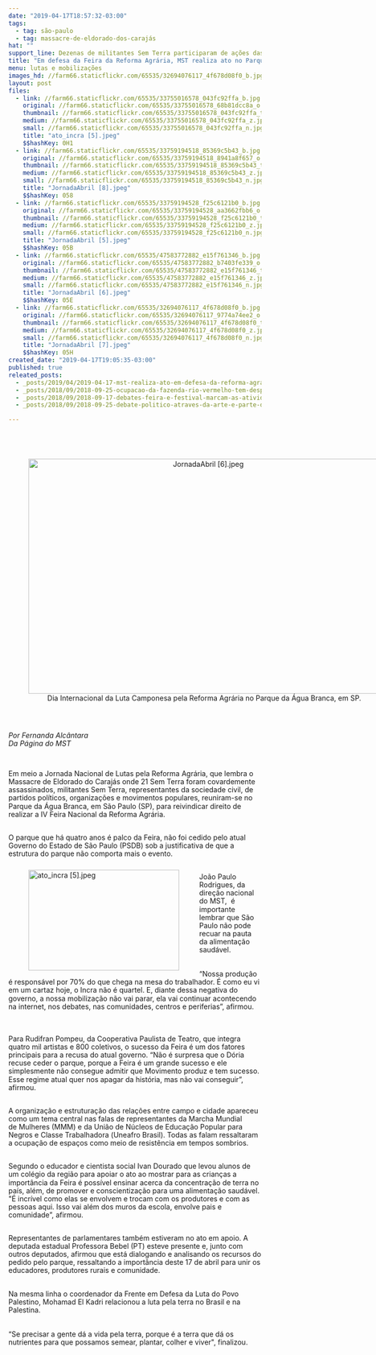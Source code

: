 ```yaml
---
date: "2019-04-17T18:57:32-03:00"
tags:
  - tag: são-paulo
  - tag: massacre-de-eldorado-dos-carajás
hat: ""
support_line: Dezenas de militantes Sem Terra participaram de ações das Jornadas de Luta pela Reforma Agrária e pela Feira Nacional
title: "Em defesa da Feira da Reforma Agrária, MST realiza ato no Parque da água Branca "
menu: lutas e mobilizações
images_hd: //farm66.staticflickr.com/65535/32694076117_4f678d08f0_b.jpg
layout: post
files:
  - link: //farm66.staticflickr.com/65535/33755016578_043fc92ffa_b.jpg
    original: //farm66.staticflickr.com/65535/33755016578_68b81dcc8a_o.jpg
    thumbnail: //farm66.staticflickr.com/65535/33755016578_043fc92ffa_t.jpg
    medium: //farm66.staticflickr.com/65535/33755016578_043fc92ffa_z.jpg
    small: //farm66.staticflickr.com/65535/33755016578_043fc92ffa_n.jpg
    title: "ato_incra [5].jpeg"
    $$hashKey: 0H1
  - link: //farm66.staticflickr.com/65535/33759194518_85369c5b43_b.jpg
    original: //farm66.staticflickr.com/65535/33759194518_8941a8f657_o.jpg
    thumbnail: //farm66.staticflickr.com/65535/33759194518_85369c5b43_t.jpg
    medium: //farm66.staticflickr.com/65535/33759194518_85369c5b43_z.jpg
    small: //farm66.staticflickr.com/65535/33759194518_85369c5b43_n.jpg
    title: "JornadaAbril [8].jpeg"
    $$hashKey: 058
  - link: //farm66.staticflickr.com/65535/33759194528_f25c6121b0_b.jpg
    original: //farm66.staticflickr.com/65535/33759194528_aa3662fbb6_o.jpg
    thumbnail: //farm66.staticflickr.com/65535/33759194528_f25c6121b0_t.jpg
    medium: //farm66.staticflickr.com/65535/33759194528_f25c6121b0_z.jpg
    small: //farm66.staticflickr.com/65535/33759194528_f25c6121b0_n.jpg
    title: "JornadaAbril [5].jpeg"
    $$hashKey: 05B
  - link: //farm66.staticflickr.com/65535/47583772882_e15f761346_b.jpg
    original: //farm66.staticflickr.com/65535/47583772882_b7403fe339_o.jpg
    thumbnail: //farm66.staticflickr.com/65535/47583772882_e15f761346_t.jpg
    medium: //farm66.staticflickr.com/65535/47583772882_e15f761346_z.jpg
    small: //farm66.staticflickr.com/65535/47583772882_e15f761346_n.jpg
    title: "JornadaAbril [6].jpeg"
    $$hashKey: 05E
  - link: //farm66.staticflickr.com/65535/32694076117_4f678d08f0_b.jpg
    original: //farm66.staticflickr.com/65535/32694076117_9774a74ee2_o.jpg
    thumbnail: //farm66.staticflickr.com/65535/32694076117_4f678d08f0_t.jpg
    medium: //farm66.staticflickr.com/65535/32694076117_4f678d08f0_z.jpg
    small: //farm66.staticflickr.com/65535/32694076117_4f678d08f0_n.jpg
    title: "JornadaAbril [7].jpeg"
    $$hashKey: 05H
created_date: "2019-04-17T19:05:35-03:00"
published: true
releated_posts:
  - _posts/2019/04/2019-04-17-mst-realiza-ato-em-defesa-da-reforma-agraria-em-sao-paulo.md
  - _posts/2018/09/2018-09-25-ocupacao-da-fazenda-rio-vermelho-tem-despejo-iminente.md
  - _posts/2018/09/2018-09-17-debates-feira-e-festival-marcam-as-atividades-pre-congresso-do-povo.md
  - _posts/2018/09/2018-09-25-debate-politico-atraves-da-arte-e-parte-da-primeira-etapa-do-congresso-do-povo-em-presidente-prudente.md

---
```

<p><br />
&nbsp;</p>

<div style="text-align:center">
<figure class="image" style="display:inline-block"><img alt="JornadaAbril [6].jpeg" height="467" src="//farm66.staticflickr.com/65535/47583772882_e15f761346_b.jpg" width="700" />
<figcaption>Dia Internacional da Luta Camponesa pela Reforma Agr&aacute;ria no Parque da &Aacute;gua Branca, em SP.</figcaption>
</figure>
</div>

<p>&nbsp;</p>

<p><em>Por Fernanda Alc&acirc;ntara<br />
Da P&aacute;gina do MST</em></p>

<p>&nbsp;</p>

<p>Em meio a Jornada Nacional de Lutas pela Reforma Agr&aacute;ria, que lembra o Massacre de Eldorado do Caraj&aacute;s onde 21 Sem Terra foram covardemente assassinados, militantes Sem Terra, representantes da sociedade civil, de partidos pol&iacute;ticos, organiza&ccedil;&otilde;es e movimentos populares, reuniram-se no Parque da &Aacute;gua Branca, em S&atilde;o Paulo (SP), para reivindicar direito de realizar a IV Feira Nacional da Reforma Agr&aacute;ria.</p>

<p><br />
O parque que h&aacute; quatro anos &eacute; palco da Feira, n&atilde;o foi cedido pelo atual Governo do Estado de S&atilde;o Paulo (PSDB) sob a justificativa de que a estrutura do parque n&atilde;o comporta mais o evento.&nbsp;</p>

<figure class="image" style="float:left"><img alt="ato_incra [5].jpeg" height="200" src="//farm66.staticflickr.com/65535/33755016578_043fc92ffa_b.jpg" width="300" />
<figcaption></figcaption>
</figure>

<p><br />
Jo&atilde;o Paulo Rodrigues, da dire&ccedil;&atilde;o nacional do MST, &nbsp;&eacute; importante lembrar que S&atilde;o Paulo n&atilde;o pode recuar na pauta da alimenta&ccedil;&atilde;o saud&aacute;vel.<br />
<br />
<br />
&ldquo;Nossa produ&ccedil;&atilde;o &eacute; respons&aacute;vel por 70% do que chega na mesa do trabalhador. &Eacute; como eu vi em um cartaz hoje, o Incra n&atilde;o &eacute; quartel. E, diante dessa negativa do governo, a&nbsp;nossa mobiliza&ccedil;&atilde;o n&atilde;o vai parar, ela vai continuar acontecendo na internet, nos debates,&nbsp;nas comunidades, centros e periferias&rdquo;, afirmou.<br />
<br />
<br />
<br />
Para Rudifran Pompeu, da Cooperativa Paulista de Teatro, que integra quatro mil artistas e 800 coletivos, o sucesso da Feira &eacute; um dos fatores principais para a recusa do atual governo. &ldquo;N&atilde;o &eacute; surpresa&nbsp;que o D&oacute;ria recuse ceder o parque, porque a Feira &eacute; um grande sucesso e ele simplesmente n&atilde;o consegue admitir que Movimento produz e tem sucesso. Esse regime atual quer nos apagar da hist&oacute;ria, mas n&atilde;o vai conseguir&rdquo;, afirmou.</p>

<p><br />
A organiza&ccedil;&atilde;o e estrutura&ccedil;&atilde;o das rela&ccedil;&otilde;es entre campo e cidade apareceu como um tema central nas falas de representantes da Marcha Mundial de&nbsp;Mulheres (MMM) e da Uni&atilde;o de N&uacute;cleos de Educa&ccedil;&atilde;o Popular para Negros e Classe Trabalhadora (<wbr />Uneafro&nbsp;Brasil).&nbsp;Todas as falam ressaltaram a&nbsp;ocupa&ccedil;&atilde;o de espa&ccedil;os como meio de resist&ecirc;ncia em tempos sombrios.</p>

<p><br />
Segundo o educador e cientista social Ivan Dourado que levou alunos de um col&eacute;gio da regi&atilde;o para apoiar o ato ao mostrar para as crian&ccedil;as a import&acirc;ncia da Feira&nbsp;&eacute; poss&iacute;vel ensinar acerca da concentra&ccedil;&atilde;o de terra no pa&iacute;s, al&eacute;m, de promover e conscientiza&ccedil;&atilde;o&nbsp;para uma&nbsp;alimenta&ccedil;&atilde;o saud&aacute;vel. &quot;&Eacute; incr&iacute;vel como elas se envolvem e trocam com os produtores e&nbsp;com as pessoas aqui. Isso vai al&eacute;m&nbsp;dos muros da escola, envolve&nbsp;pais e comunidade&rdquo;, afirmou.<br />
&nbsp;</p>

<p>Representantes de parlamentares tamb&eacute;m estiveram no ato em apoio. A deputada estadual Professora Bebel (PT) esteve presente e, junto com outros deputados, afirmou que est&aacute; dialogando e analisando os recursos do pedido pelo parque, ressaltando a import&acirc;ncia deste 17 de abril para unir os educadores, produtores rurais e comunidade.<br />
&nbsp;</p>

<p>Na mesma linha o&nbsp;coordenador da Frente em Defesa da Luta do Povo Palestino, Mohamad El Kadri relacionou&nbsp;a luta pela terra no Brasil e na Palestina.<br />
<br />
<br />
&ldquo;Se precisar a gente d&aacute; a vida pela terra, porque &eacute; a terra que d&aacute; os nutrientes para que possamos semear, plantar, colher e viver&quot;, finalizou.&nbsp;</p>

<p><br />
&nbsp;</p>

<p>
<style type="text/css">p { margin-bottom: 0.25cm; line-height: 115%; }a:link { }
</style>
</p>
